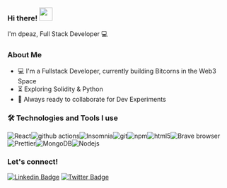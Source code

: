 ### Hi there! <img src="https://user-images.githubusercontent.com/42378118/110234147-e3259600-7f4e-11eb-95be-0c4047144dea.gif" width="30"><br>
I'm dpeaz, Full Stack Developer :computer:

### About Me

- :computer: I'm a Fullstack Developer, currently building Bitcorns in the Web3 Space
- :hourglass_flowing_sand: Exploring Solidity & Python
- :rocket: Always ready to collaborate for Dev Experiments

### :hammer_and_wrench: Technologies and Tools I use

<img alt="React" src="https://img.shields.io/badge/-React-45b8d8?style=flat-square&logo=react&logoColor=white" /><img alt="github actions" src="https://img.shields.io/badge/-Github_Actions-2088FF?style=flat-square&logo=github-actions&logoColor=white" /><img alt="Insomnia" src="https://img.shields.io/badge/-Insomnia-5849BE?style=flat-square&logo=insomnia&logoColor=white" /><img alt="git" src="https://img.shields.io/badge/-Git-F05032?style=flat-square&logo=git&logoColor=white" /><img alt="npm" src="https://img.shields.io/badge/-NPM-CB3837?style=flat-square&logo=npm&logoColor=white" /><img alt="html5" src="https://img.shields.io/badge/-HTML5-E34F26?style=flat-square&logo=html5&logoColor=white" /><img alt="Brave browser" src="https://img.shields.io/badge/-Brave_Browser-FB542B?style=flat-square&logo=brave&logoColor=white" /><img alt="Prettier" src="https://img.shields.io/badge/-Prettier-F7B93E?style=flat-square&logo=prettier&logoColor=white" /><img alt="MongoDB" src="https://img.shields.io/badge/-MongoDB-13aa52?style=flat-square&logo=mongodb&logoColor=white" /><img alt="Nodejs" src="https://img.shields.io/badge/-Nodejs-43853d?style=flat-square&logo=Node.js&logoColor=white" />

### Let's connect!

[![Linkedin Badge](https://img.shields.io/badge/-dpeaz-blue?style=flat-square&logo=Linkedin&logoColor=white&link=https://www.linkedin.com/in/derekcpease/)](https://www.linkedin.com/in/derekcpease) [![Twitter Badge](https://img.shields.io/badge/-@dpeaz-?style=flat-square&labelColor=1ca0f1&logo=twitter&logoColor=white&link=https://twitter.com/dpeaz)](https://twitter.com/dpeaz)
